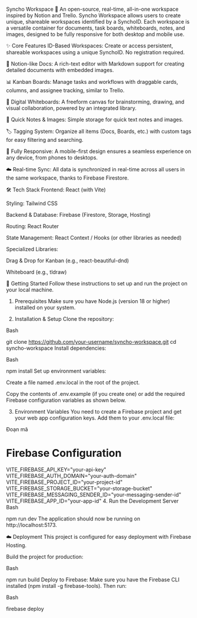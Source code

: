 Syncho Workspace 🚀
An open-source, real-time, all-in-one workspace inspired by Notion and Trello. Syncho Workspace allows users to create unique, shareable workspaces identified by a SynchoID. Each workspace is a versatile container for documents, task boards, whiteboards, notes, and images, designed to be fully responsive for both desktop and mobile use.

✨ Core Features
ID-Based Workspaces: Create or access persistent, shareable workspaces using a unique SynchoID. No registration required.

📄 Notion-like Docs: A rich-text editor with Markdown support for creating detailed documents with embedded images.

📊 Kanban Boards: Manage tasks and workflows with draggable cards, columns, and assignee tracking, similar to Trello.

🎨 Digital Whiteboards: A freeform canvas for brainstorming, drawing, and visual collaboration, powered by an integrated library.

📝 Quick Notes & Images: Simple storage for quick text notes and images.

🏷️ Tagging System: Organize all items (Docs, Boards, etc.) with custom tags for easy filtering and searching.

📱 Fully Responsive: A mobile-first design ensures a seamless experience on any device, from phones to desktops.

☁️ Real-time Sync: All data is synchronized in real-time across all users in the same workspace, thanks to Firebase Firestore.

🛠️ Tech Stack
Frontend: React (with Vite)

Styling: Tailwind CSS

Backend & Database: Firebase (Firestore, Storage, Hosting)

Routing: React Router

State Management: React Context / Hooks (or other libraries as needed)

Specialized Libraries:

Drag & Drop for Kanban (e.g., react-beautiful-dnd)

Whiteboard (e.g., tldraw)

🚀 Getting Started
Follow these instructions to set up and run the project on your local machine.

1. Prerequisites
Make sure you have Node.js (version 18 or higher) installed on your system.

2. Installation & Setup
Clone the repository:

Bash

git clone https://github.com/your-username/syncho-workspace.git
cd syncho-workspace
Install dependencies:

Bash

npm install
Set up environment variables:

Create a file named .env.local in the root of the project.

Copy the contents of .env.example (if you create one) or add the required Firebase configuration variables as shown below.

3. Environment Variables
You need to create a Firebase project and get your web app configuration keys. Add them to your .env.local file:

Đoạn mã

# Firebase Configuration
VITE_FIREBASE_API_KEY="your-api-key"
VITE_FIREBASE_AUTH_DOMAIN="your-auth-domain"
VITE_FIREBASE_PROJECT_ID="your-project-id"
VITE_FIREBASE_STORAGE_BUCKET="your-storage-bucket"
VITE_FIREBASE_MESSAGING_SENDER_ID="your-messaging-sender-id"
VITE_FIREBASE_APP_ID="your-app-id"
4. Run the Development Server
Bash

npm run dev
The application should now be running on http://localhost:5173.

☁️ Deployment
This project is configured for easy deployment with Firebase Hosting.

Build the project for production:

Bash

npm run build
Deploy to Firebase:
Make sure you have the Firebase CLI installed (npm install -g firebase-tools). Then run:

Bash

firebase deploy
